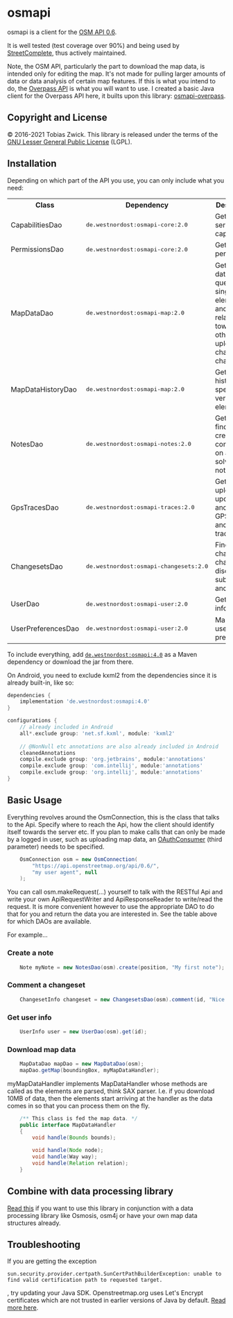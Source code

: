 # osmapi

osmapi is a client for the [OSM API 0.6](http://wiki.openstreetmap.org/wiki/API_v0.6).

It is well tested (test coverage over 90%) and being used by [StreetComplete](https://github.com/westnordost/StreetComplete), thus actively maintained.

Note, the OSM API, particularly the part to download the map data, is intended only for editing the map. It's not made for pulling larger amounts of data or data analysis of certain map features. If this is what you intend to do, the [Overpass API](https://wiki.openstreetmap.org/wiki/Overpass_API) is what you will want to use. I created a basic Java client for the Overpass API here, it builts upon this library: [osmapi-overpass](https://github.com/westnordost/osmapi-overpass).

## Copyright and License

© 2016-2021 Tobias Zwick. This library is released under the terms of the [GNU Lesser General Public License](http://www.gnu.org/licenses/lgpl-3.0.html) (LGPL).

## Installation

Depending on which part of the API you use, you can only include what you need:

<table>
<tr><th>Class</th><th>Dependency</th><th>Description</th></tr>
<tr><td>CapabilitiesDao</td><td><pre>de.westnordost:osmapi-core:2.0</pre></td><td>Getting server capabilities</td></tr>
<tr><td>PermissionsDao</td><td><pre>de.westnordost:osmapi-core:2.0</pre></td><td>Getting user permissions</td></tr>
<tr><td>MapDataDao</td><td><pre>de.westnordost:osmapi-map:2.0</pre></td><td>Getting map data, querying single elements and their relations toward each other and uploading changes in changesets</td></tr>
<tr><td>MapDataHistoryDao</td><td><pre>de.westnordost:osmapi-map:2.0</pre></td><td>Getting the history and specific versions of elements</td></tr>
<tr><td>NotesDao</td><td><pre>de.westnordost:osmapi-notes:2.0</pre></td><td>Getting finding, creating, commenting on and solving notes</td></tr>
<tr><td>GpsTracesDao</td><td><pre>de.westnordost:osmapi-traces:2.0</pre></td><td>Getting, uploading, updating and deleting GPS traces and trackpoints</td></tr>
<tr><td>ChangesetsDao</td><td><pre>de.westnordost:osmapi-changesets:2.0</pre></td><td>Finding changesets, changeset discussion, subscription and data</td></tr>
<tr><td>UserDao</td><td><pre>de.westnordost:osmapi-user:2.0</pre></td><td>Getting user information</td></tr>
<tr><td>UserPreferencesDao</td><td><pre>de.westnordost:osmapi-user:2.0</pre></td><td>Managing user preferences</td></tr>
</table>

To include everything, add [`de.westnordost:osmapi:4.0`](https://mvnrepository.com/artifact/de.westnordost/osmapi/4.0) as a Maven dependency or download the jar from there.

On Android, you need to exclude kxml2 from the dependencies since it is already built-in, like so:

```gradle
dependencies {
    implementation 'de.westnordost:osmapi:4.0'
}

configurations {
    // already included in Android
    all*.exclude group: 'net.sf.kxml', module: 'kxml2'
    
    // @NonNull etc annotations are also already included in Android
    cleanedAnnotations
    compile.exclude group: 'org.jetbrains', module:'annotations'
    compile.exclude group: 'com.intellij', module:'annotations'
    compile.exclude group: 'org.intellij', module:'annotations'
}
```

## Basic Usage

Everything revolves around the OsmConnection, this is the class that talks to the Api. Specify where to reach the Api, how the client should identify itself towards the server etc.
If you plan to make calls that can only be made by a logged in user, such as uploading map data, an [OAuthConsumer](https://github.com/mttkay/signpost) (third parameter) needs to be specified.

```java
	OsmConnection osm = new OsmConnection(
        "https://api.openstreetmap.org/api/0.6/",
        "my user agent", null
    );
```

You can call osm.makeRequest(...) yourself to talk with the RESTful Api and write your own ApiRequestWriter and ApiResponseReader to write/read the request.
It is more convenient however to use the appropriate DAO to do that for you and return the data you are interested in. See the table above for which DAOs are available.

For example...

### Create a note

```java
	Note myNote = new NotesDao(osm).create(position, "My first note");
```

### Comment a changeset

```java
	ChangesetInfo changeset = new ChangesetsDao(osm).comment(id, "Nice work!");
```

### Get user info

```java
	UserInfo user = new UserDao(osm).get(id);
```

### Download map data

```java
	MapDataDao mapDao = new MapDataDao(osm);
	mapDao.getMap(boundingBox, myMapDataHandler);
```

myMapDataHandler implements MapDataHandler whose methods are called as the elements are parsed, think SAX parser. I.e. if you download 10MB of data, then the elements start arriving at the handler as the data comes in so that you can process them on the fly.

```java
	/** This class is fed the map data. */
	public interface MapDataHandler
	{
		void handle(Bounds bounds);

		void handle(Node node);
		void handle(Way way);
		void handle(Relation relation);
	}
```

## Combine with data processing library
[Read this](https://github.com/westnordost/osmapi/wiki/Combine-With-Data-Processing-Libraries) if you want to use this library in conjunction with a data processing library like Osmosis, osm4j or have your own map data structures already.

## Troubleshooting

If you are getting the exception
```
sun.security.provider.certpath.SunCertPathBuilderException: unable to find valid certification path to requested target.
```
, try updating your Java SDK. Openstreetmap.org uses Let's Encrypt certificates which are not trusted in earlier versions of Java by default. [Read more here](https://stackoverflow.com/questions/34110426/does-java-support-lets-encrypt-certificates).
